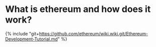 # What is ethereum and how does it work?

{% include "git+https://github.com/ethereum/wiki.wiki.git/Ethereum-Development-Tutorial.md" %}